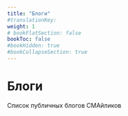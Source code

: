 ```yaml
---
title: "Блоги"
#translationKey: 
weight: 1
# bookFlatSection: false
bookToc: false
#bookHidden: true
#bookCollapseSection: true
---
```


# Блоги

Список публичных блогов СМАйликов
